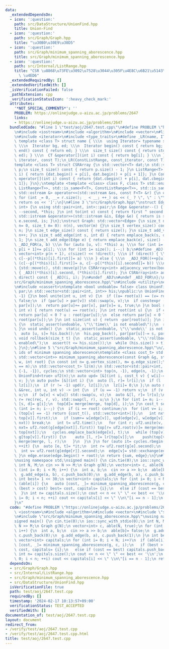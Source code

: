 ```yaml
---
data:
  _extendedDependsOn:
  - icon: ':question:'
    path: src/DataStructure/UnionFind.hpp
    title: Union-Find
  - icon: ':question:'
    path: src/Graph/Graph.hpp
    title: "\u30B0\u30E9\u30D5"
  - icon: ':question:'
    path: src/Graph/minimum_spanning_aborescence.hpp
    title: src/Graph/minimum_spanning_aborescence.hpp
  - icon: ':question:'
    path: src/Internal/ListRange.hpp
    title: "CSR \u8868\u73FE\u3092\u7528\u3044\u305F\u4E8C\u6B21\u5143\u914D\u5217\
      \ \u4ED6"
  _extendedRequiredBy: []
  _extendedVerifiedWith: []
  _isVerificationFailed: false
  _pathExtension: cpp
  _verificationStatusIcon: ':heavy_check_mark:'
  attributes:
    '*NOT_SPECIAL_COMMENTS*': ''
    PROBLEM: https://onlinejudge.u-aizu.ac.jp/problems/2647
    links:
    - https://onlinejudge.u-aizu.ac.jp/problems/2647
  bundledCode: "#line 1 \"test/aoj/2647.test.cpp\"\n#define PROBLEM \"https://onlinejudge.u-aizu.ac.jp/problems/2647\"\
    \n#include <iostream>\n#include <algorithm>\n#include <vector>\n#line 4 \"src/Internal/ListRange.hpp\"\
    \n#include <iterator>\n#include <type_traits>\n#define _LR(name, IT, CT) \\\n\
    \ template <class T> struct name { \\\n  using Iterator= typename std::vector<T>::IT;\
    \ \\\n  Iterator bg, ed; \\\n  Iterator begin() const { return bg; } \\\n  Iterator\
    \ end() const { return ed; } \\\n  size_t size() const { return std::distance(bg,\
    \ ed); } \\\n  CT &operator[](int i) const { return bg[i]; } \\\n }\n_LR(ListRange,\
    \ iterator, const T);\n_LR(ConstListRange, const_iterator, const T);\n#undef _LR\n\
    template <class T> struct CSRArray {\n std::vector<T> dat;\n std::vector<int>\
    \ p;\n size_t size() const { return p.size() - 1; }\n ListRange<T> operator[](int\
    \ i) { return {dat.begin() + p[i], dat.begin() + p[i + 1]}; }\n ConstListRange<T>\
    \ operator[](int i) const { return {dat.cbegin() + p[i], dat.cbegin() + p[i +\
    \ 1]}; }\n};\ntemplate <template <class> class F, class T> std::enable_if_t<std::disjunction_v<std::is_same<F<T>,\
    \ ListRange<T>>, std::is_same<F<T>, ConstListRange<T>>, std::is_same<F<T>, CSRArray<T>>>,\
    \ std::ostream &> operator<<(std::ostream &os, const F<T> &r) {\n os << '[';\n\
    \ for (int _= 0, __= r.size(); _ < __; ++_) os << (_ ? \", \" : \"\") << r[_];\n\
    \ return os << ']';\n}\n#line 3 \"src/Graph/Graph.hpp\"\nstruct Edge: std::pair<int,\
    \ int> {\n using std::pair<int, int>::pair;\n Edge &operator--() { return --first,\
    \ --second, *this; }\n int to(int v) const { return first ^ second ^ v; }\n friend\
    \ std::istream &operator>>(std::istream &is, Edge &e) { return is >> e.first >>\
    \ e.second, is; }\n};\nstruct Graph: std::vector<Edge> {\n size_t n;\n Graph(size_t\
    \ n= 0, size_t m= 0): n(n), vector(m) {}\n size_t vertex_size() const { return\
    \ n; }\n size_t edge_size() const { return size(); }\n size_t add_vertex() { return\
    \ n++; }\n size_t add_edge(int s, int d) { return emplace_back(s, d), size() -\
    \ 1; }\n size_t add_edge(Edge e) { return emplace_back(e), size() - 1; }\n#define\
    \ _ADJ_FOR(a, b) \\\n for (auto [u, v]: *this) a; \\\n for (int i= 0; i < n; ++i)\
    \ p[i + 1]+= p[i]; \\\n for (int i= size(); i--;) b;\n#define _ADJ(a, b) \\\n\
    \ vector<int> p(n + 1), c(size() << !direct); \\\n if (direct) { \\\n  _ADJ_FOR(++p[u],\
    \ c[--p[(*this)[i].first]]= a) \\\n } else { \\\n  _ADJ_FOR((++p[u], ++p[v]),\
    \ (c[--p[(*this)[i].first]]= a, c[--p[(*this)[i].second]]= b)) \\\n } \\\n return\
    \ {std::move(c), std::move(p)}\n CSRArray<int> adjacency_vertex(bool direct) const\
    \ { _ADJ((*this)[i].second, (*this)[i].first); }\n CSRArray<int> adjacency_edge(bool\
    \ direct) const { _ADJ(i, i); }\n#undef _ADJ\n#undef _ADJ_FOR\n};\n#line 2 \"\
    src/Graph/minimum_spanning_aborescence.hpp\"\n#include <utility>\n#line 4 \"src/DataStructure/UnionFind.hpp\"\
    \n#include <cassert>\ntemplate <bool undoable= false> class UnionFind {\n std::vector<int>\
    \ par;\n std::vector<std::pair<int, int>> his;\npublic:\n UnionFind(int n): par(n,\
    \ -1) {}\n bool unite(int u, int v) {\n  if ((u= root(u)) == (v= root(v))) return\
    \ false;\n  if (par[u] > par[v]) std::swap(u, v);\n  if constexpr (undoable) his.emplace_back(v,\
    \ par[v]);\n  return par[u]+= par[v], par[v]= u, true;\n }\n bool same(int u,\
    \ int v) { return root(u) == root(v); }\n int root(int u) {\n  if constexpr (undoable)\
    \ return par[u] < 0 ? u : root(par[u]);\n  else return par[u] < 0 ? u : par[u]=\
    \ root(par[u]);\n }\n int size(int u) { return -par[root(u)]; }\n int time() const\
    \ {\n  static_assert(undoable, \"\\'time\\' is not enabled\");\n  return his.size();\n\
    \ }\n void undo() {\n  static_assert(undoable, \"\\'undo\\' is not enabled\");\n\
    \  auto [u, s]= his.back();\n  his.pop_back(), par[par[u]]-= s, par[u]= s;\n }\n\
    \ void rollback(size_t t) {\n  static_assert(undoable, \"\\'rollback\\' is not\
    \ enabled\");\n  assert(t <= his.size());\n  while (his.size() > t) undo();\n\
    \ }\n};\n#line 5 \"src/Graph/minimum_spanning_aborescence.hpp\"\n// return edge\
    \ ids of minimum spanning aborescence\ntemplate <class cost_t> std::pair<cost_t,\
    \ std::vector<int>> minimum_spanning_aborescence(const Graph &g, std::vector<cost_t>\
    \ w, int root) {\n const int n= g.vertex_size(), m= g.edge_size();\n assert((int)w.size()\
    \ == m);\n std::vector<cost_t> lz(m);\n std::vector<std::pair<int, int>> lr(m,\
    \ {-1, -1}), cycles;\n std::vector<int> top(n, -1), edge(n, -1);\n UnionFind uf(n);\n\
    \ UnionFind<true> uf2(n);\n auto upd= [&](int i, cost_t v) { w[i]-= v, lz[i]+=\
    \ v; };\n auto push= [&](int i) {\n  auto [l, r]= lr[i];\n  if (l != -1) upd(l,\
    \ lz[i]);\n  if (r != -1) upd(r, lz[i]);\n  lz[i]= 0;\n };\n auto merge= [&](auto\
    \ &&rec, int u, int v) -> int {\n  if (u == -1) return v;\n  if (v == -1) return\
    \ u;\n  if (w[v] < w[u]) std::swap(u, v);\n  auto &[l, r]= lr[u];\n  return push(u),\
    \ r= rec(rec, r, v), std::swap(l, r), u;\n };\n for (int i= m; i--;) {\n  auto\
    \ [s, d]= g[i];\n  top[d]= merge(merge, top[d], i);\n }\n cost_t sum= 0;\n for\
    \ (int i= n; i--;) {\n  if (i == root) continue;\n  for (int v= i;;) {\n   if\
    \ (top[v] == -1) return {cost_t(), std::vector<int>()};\n   int nxt= uf2.root(g[edge[v]=\
    \ top[v]].first);\n   if (sum+= w[edge[v]], upd(edge[v], w[edge[v]]); uf.unite(v,\
    \ nxt)) break;\n   int t= uf2.time();\n   for (int r; uf2.unite(v, nxt); v= r,\
    \ nxt= uf2.root(g[edge[nxt]].first)) top[r= uf2.root(v)]= merge(merge, top[v],\
    \ top[nxt]);\n   cycles.emplace_back(edge[v], t);\n   while (top[v] != -1 && uf2.same(v,\
    \ g[top[v]].first)) {\n    auto [l, r]= lr[top[v]];\n    push(top[v]), top[v]=\
    \ merge(merge, l, r);\n   }\n  }\n }\n for (auto it= cycles.rbegin(); it != cycles.rend();\
    \ ++it) {\n  auto [e, t]= *it;\n  int r= uf2.root(g[e].second);\n  uf2.rollback(t);\n\
    \  int v= uf2.root(g[edge[r]].second);\n  edge[v]= std::exchange(edge[r], e);\n\
    \ }\n edge.erase(edge.begin() + root);\n return {sum, edge};\n}\n#line 7 \"test/aoj/2647.test.cpp\"\
    \nusing namespace std;\nsigned main() {\n cin.tie(0);\n ios::sync_with_stdio(0);\n\
    \ int N, M;\n cin >> N >> M;\n Graph g(N);\n vector<int> c, able(N, true);\n for\
    \ (int i= 0; i < M; i++) {\n  int a, b;\n  cin >> a >> b;\n  able[b]= false;\n\
    \  g.add_edge(a, b), c.push_back(0);\n  g.add_edge(b, a), c.push_back(1);\n }\n\
    \ int best= 1 << 30;\n vector<int> capitals;\n for (int i= 0; i < N; i++)\n  if\
    \ (able[i]) {\n   auto [cost, _]= minimum_spanning_aborescence(g, c, i);\n   if\
    \ (best > cost) best= cost, capitals= {i};\n   else if (cost == best) capitals.push_back(i);\n\
    \  }\n int n= capitals.size();\n cout << n << \" \" << best << '\\n';\n for (int\
    \ i= 0; i < n; ++i) cout << capitals[i] << \" \\n\"[i == n - 1];\n return 0;\n\
    }\n"
  code: "#define PROBLEM \"https://onlinejudge.u-aizu.ac.jp/problems/2647\"\n#include\
    \ <iostream>\n#include <algorithm>\n#include <vector>\n#include \"src/Graph/Graph.hpp\"\
    \n#include \"src/Graph/minimum_spanning_aborescence.hpp\"\nusing namespace std;\n\
    signed main() {\n cin.tie(0);\n ios::sync_with_stdio(0);\n int N, M;\n cin >>\
    \ N >> M;\n Graph g(N);\n vector<int> c, able(N, true);\n for (int i= 0; i < M;\
    \ i++) {\n  int a, b;\n  cin >> a >> b;\n  able[b]= false;\n  g.add_edge(a, b),\
    \ c.push_back(0);\n  g.add_edge(b, a), c.push_back(1);\n }\n int best= 1 << 30;\n\
    \ vector<int> capitals;\n for (int i= 0; i < N; i++)\n  if (able[i]) {\n   auto\
    \ [cost, _]= minimum_spanning_aborescence(g, c, i);\n   if (best > cost) best=\
    \ cost, capitals= {i};\n   else if (cost == best) capitals.push_back(i);\n  }\n\
    \ int n= capitals.size();\n cout << n << \" \" << best << '\\n';\n for (int i=\
    \ 0; i < n; ++i) cout << capitals[i] << \" \\n\"[i == n - 1];\n return 0;\n}"
  dependsOn:
  - src/Graph/Graph.hpp
  - src/Internal/ListRange.hpp
  - src/Graph/minimum_spanning_aborescence.hpp
  - src/DataStructure/UnionFind.hpp
  isVerificationFile: true
  path: test/aoj/2647.test.cpp
  requiredBy: []
  timestamp: '2024-02-17 10:13:57+09:00'
  verificationStatus: TEST_ACCEPTED
  verifiedWith: []
documentation_of: test/aoj/2647.test.cpp
layout: document
redirect_from:
- /verify/test/aoj/2647.test.cpp
- /verify/test/aoj/2647.test.cpp.html
title: test/aoj/2647.test.cpp
---
```

